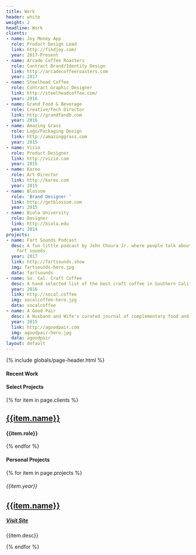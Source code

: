 ```yaml
---
title: Work
header: white
weight: 2
headline: Work
clients:
- name: Joy Money App
  role: Product Design Lead
  link: http://findjoy.com/
  year: 2017-Present
- name: Arcade Coffee Roasters
  role: Contract Brand/Identity Design
  link: http://arcadecoffeeroasters.com
  year: 2017
- name: Steelhead Coffee
  role: Contract Graphic Designer
  link: http://steelheadcoffee.com/
  year: 2016
- name: Grand Food & Beverage
  role: Creative/Tech Director
  link: http://grandfandb.com
  year: 2016
- name: Amazing Grass
  role: Logo/Packaging Design
  link: http://amazinggrass.com
  year: 2015
- name: Vizio
  role: Product Designer
  link: http://vizio.com
  year: 2015
- name: Kareo
  role: Art Director
  link: http://kareo.com
  year: 2015
- name: Blossom
  role: 'Brand Designer '
  link: http://getblossom.com
  year: 2015
- name: Biola University
  role: Designer
  link: http://biola.edu
  year: 2014
projects:
- name: Fart Sounds Podcast
  desc: A fun little podcast by John Choura Jr. where people talk about their favorite
    fart sounds.
  year: 2017
  link: http://fartsounds.show
  img: fartsounds-hero.jpg
  data: fartsounds
- name: So. Cal. Craft Coffee
  desc: A hand selected list of the best craft coffee in Southern California.
  year: 2016
  link: http://socal.coffee
  img: socalcoffee-hero.jpg
  data: socalcoffee
- name: A Good Pair
  desc: A Husband and Wife's curated journal of complementary food and drink pairings.
  year: 2015
  link: http://agoodpair.com
  img: agoodpair-hero.jpg
  data: agoodpair
layout: default
---
```


{% include globals/page-header.html %}

<section class="page-body">
  <div class="post-content wrapper xs-mb6">
      <div class="xs-block gutters">
          <div class="col xs-col-12">
            <h4 class="xs-mt3 xs-mb2 xs-pr1 xs-inline-block">Recent Work</h4>
          </div>
      </div>
  </div>
</section>

<div class="shots"></div>

<section class="page-body">
  <div class="post-content wrapper xs-mt3">
      <div class="xs-block gutters">
        <div class="col xs-col-12 xs-mb4">
          <div class="xs-col-12 xs-overflow-hidden line-span">
            <h4 class="xs-mt6 xs-mb3 xs-pr1 xs-inline-block">Select Projects</h4>
          </div>
        </div>
        {% for item in page.clients %}
          <div class="col xs-col-12 md-col-6 lg-col-4 xs-mb4 xs-mt3 xs-inline-block client-col">
            <h2 class="xs-mb2 xs-pr6"><a href="{{item.link}}">{{item.name}}</a></h2>
            <h4 class="-xs-pr6">{{item.role}}</h4>
          </div>
        {% endfor %}
      </div>
  </div>
</section>

<section class="page-body">
  <div class="post-content wrapper xs-mt3">
      <div class="xs-block gutters">
        <div class="col xs-col-12 xs-mb4">
          <div class="xs-col-12 xs-overflow-hidden line-span">
            <h4 class="xs-mt6 xs-mb3 xs-pr1 xs-inline-block">Personal Projects</h4>
          </div>
        </div>
        {% for item in page.projects %}
          <div class="col xs-col-12 xs-mb3 xs-mt6 xs-block ">
            <div class="">
              <h6>{{item.year}}</h6>
              <div class="col md-col-6 lg-col-5 xs-mb3 xs-pr6 txt" data-txt="{{item.data}}">
                <h2 class="xs-mb2"><a href="{{item.link}}">{{item.name}}</a></h2>
                <h5><a href="{{item.link}}">Visit Site</a></h5>
              </div>
              <p class="col md-col-5 lg-col-5 xs-pb2">{{item.desc}}</p>
            </div>
          </div>
        {% endfor %}
      </div>
  </div>
</section>

<script type="text/javascript">

{% comment %}
  https://fish-roll.glitch.me/
  https://glitch.com/edit/#!/fish-roll?path=README.md:1:0
{% endcomment %}

jribbble.shots({token: "7e7b1c2be2b0462dc24d1b553439eaf0f9200e28fc74a2da77a3b72e3ac1ed75"}, function(shots) {
  document.querySelector(".shots").innerHTML = shots.reduce(function(html, shot) {
    return html + '<span class="shots--shot"><a href="'+  shot.html_url + '" target="_blank"><img src="' + shot.images.hidpi + '"></a></span>';
  }, "");
});

</script>
